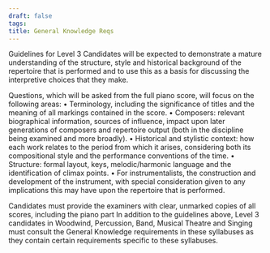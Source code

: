 ```yaml
---
draft: false
tags:
title: General Knowledge Reqs
---
```

Guidelines for Level 3 Candidates will be expected to demonstrate a mature understanding of the structure, style and historical background of the repertoire that is performed and to use this as a basis for discussing the interpretive choices that they make. 

Questions, which will be asked from the full piano score, will focus on the following areas: 
• Terminology, including the significance of titles and the meaning of all markings contained in the score. 
• Composers: relevant biographical information, sources of influence, impact upon later generations of composers and repertoire output (both in the discipline being examined and more broadly). 
• Historical and stylistic context: how each work relates to the period from which it arises, considering both its compositional style and the performance conventions of the time.
• Structure: formal layout, keys, melodic/harmonic language and the identification of climax points. • For instrumentalists, the construction and development of the instrument, with special 
consideration given to any implications this may have upon the repertoire that is performed. 

Candidates must provide the examiners with clear, unmarked copies of all scores, including the piano part In addition to the guidelines above, Level 3 candidates in Woodwind, Percussion, Band, Musical Theatre and Singing must consult the General Knowledge requirements in these syllabuses as they contain certain requirements specific to these syllabuses.